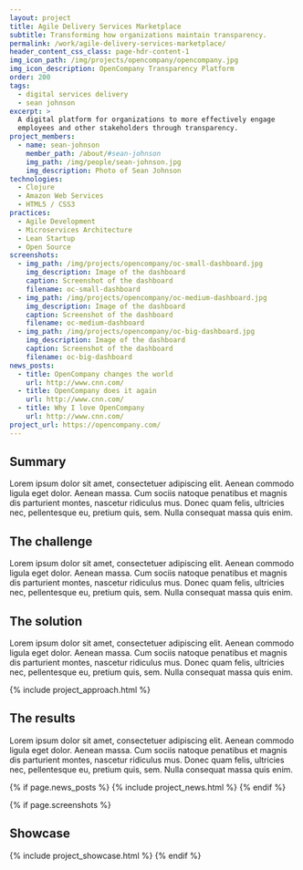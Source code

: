 ```yaml
---
layout: project
title: Agile Delivery Services Marketplace
subtitle: Transforming how organizations maintain transparency.  
permalink: /work/agile-delivery-services-marketplace/
header_content_css_class: page-hdr-content-1
img_icon_path: /img/projects/opencompany/opencompany.jpg
img_icon_description: OpenCompany Transparency Platform
order: 200
tags:
  - digital services delivery
  - sean johnson
excerpt: >
  A digital platform for organizations to more effectively engage
  employees and other stakeholders through transparency.
project_members:
  - name: sean-johnson
    member_path: /about/#sean-johnson
    img_path: /img/people/sean-johnson.jpg
    img_description: Photo of Sean Johnson
technologies:
  - Clojure
  - Amazon Web Services
  - HTML5 / CSS3
practices:
  - Agile Development
  - Microservices Architecture
  - Lean Startup
  - Open Source
screenshots:
  - img_path: /img/projects/opencompany/oc-small-dashboard.jpg
    img_description: Image of the dashboard
    caption: Screenshot of the dashboard
    filename: oc-small-dashboard
  - img_path: /img/projects/opencompany/oc-medium-dashboard.jpg
    img_description: Image of the dashboard
    caption: Screenshot of the dashboard
    filename: oc-medium-dashboard
  - img_path: /img/projects/opencompany/oc-big-dashboard.jpg
    img_description: Image of the dashboard
    caption: Screenshot of the dashboard
    filename: oc-big-dashboard
news_posts:
  - title: OpenCompany changes the world
    url: http://www.cnn.com/
  - title: OpenCompany does it again
    url: http://www.cnn.com/
  - title: Why I love OpenCompany
    url: http://www.cnn.com/
project_url: https://opencompany.com/
---
```


<h2 class="sr-only">Summary</h2>

Lorem ipsum dolor sit amet, consectetuer adipiscing elit. Aenean commodo ligula eget dolor. Aenean massa. Cum sociis natoque penatibus et magnis dis parturient montes, nascetur ridiculus mus. Donec quam felis, ultricies nec, pellentesque eu, pretium quis, sem. Nulla consequat massa quis enim.

## The challenge

Lorem ipsum dolor sit amet, consectetuer adipiscing elit. Aenean commodo ligula eget dolor. Aenean massa. Cum sociis natoque penatibus et magnis dis parturient montes, nascetur ridiculus mus. Donec quam felis, ultricies nec, pellentesque eu, pretium quis, sem. Nulla consequat massa quis enim.

## The solution

Lorem ipsum dolor sit amet, consectetuer adipiscing elit. Aenean commodo ligula eget dolor. Aenean massa. Cum sociis natoque penatibus et magnis dis parturient montes, nascetur ridiculus mus. Donec quam felis, ultricies nec, pellentesque eu, pretium quis, sem. Nulla consequat massa quis enim.

{% include project_approach.html %}

## The results

Lorem ipsum dolor sit amet, consectetuer adipiscing elit. Aenean commodo ligula eget dolor. Aenean massa. Cum sociis natoque penatibus et magnis dis parturient montes, nascetur ridiculus mus. Donec quam felis, ultricies nec, pellentesque eu, pretium quis, sem. Nulla consequat massa quis enim.

{% if page.news_posts %}
  {% include project_news.html %}
{% endif %}

{% if page.screenshots %}
## Showcase
  {% include project_showcase.html %}
{% endif %}
